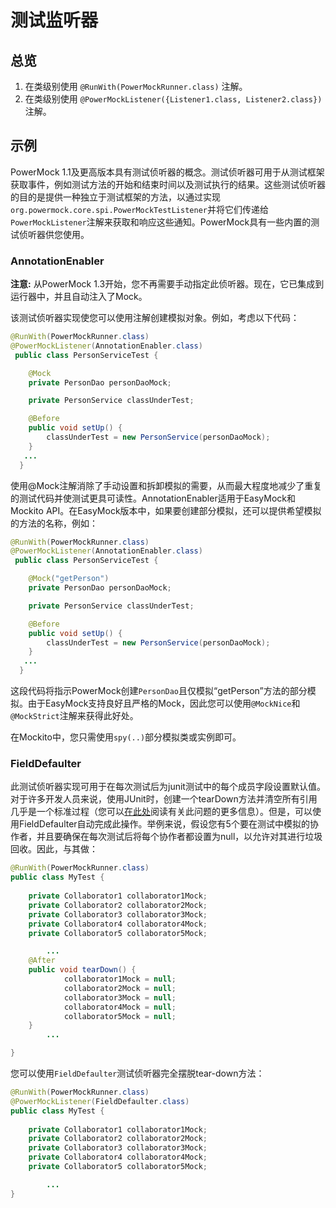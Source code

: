 # 测试监听器 #

## 总览 ##

  1. 在类级别使用 `@RunWith(PowerMockRunner.class)` 注解。
  1. 在类级别使用 `@PowerMockListener({Listener1.class, Listener2.class})` 注解。

## 示例 ##

PowerMock 1.1及更高版本具有测试侦听器的概念。测试侦听器可用于从测试框架获取事件，例如测试方法的开始和结束时间以及测试执行的结果。这些测试侦听器的目的是提供一种独立于测试框架的方法，以通过实现`org.powermock.core.spi.PowerMockTestListener`并将它们传递给`PowerMockListener`注解来获取和响应这些通知。PowerMock具有一些内置的测试侦听器供您使用。

### AnnotationEnabler ###
**注意:** 从PowerMock 1.3开始，您不再需要手动指定此侦听器。现在，它已集成到运行器中，并且自动注入了Mock。


该测试侦听器实现使您可以使用注解创建模拟对象。例如，考虑以下代码：

```java
@RunWith(PowerMockRunner.class)
@PowerMockListener(AnnotationEnabler.class)
 public class PersonServiceTest {

 	@Mock
  	private PersonDao personDaoMock;

  	private PersonService classUnderTest;

  	@Before
  	public void setUp() {
  		classUnderTest = new PersonService(personDaoMock);
  	}
   ...
  }
```

使用@Mock注解消除了手动设置和拆卸模拟的需要，从而最大程度地减少了重复的测试代码并使测试更具可读性。AnnotationEnabler适用于EasyMock和Mockito API。在EasyMock版本中，如果要创建部分模拟，还可以提供希望模拟的方法的名称，例如：

```java
@RunWith(PowerMockRunner.class)
@PowerMockListener(AnnotationEnabler.class)
 public class PersonServiceTest {

 	@Mock("getPerson")
  	private PersonDao personDaoMock;

  	private PersonService classUnderTest;

  	@Before
  	public void setUp() {
  		classUnderTest = new PersonService(personDaoMock);
  	}
   ...
  }
```
这段代码将指示PowerMock创建`PersonDao`且仅模拟“getPerson”方法的部分模拟。由于EasyMock支持良好且严格的Mock，因此您可以使用`@MockNice`和`@MockStrict`注解来获得此好处。

在Mockito中，您只需使用`spy(..)`部分模拟类或实例即可。

### FieldDefaulter ###
此测试侦听器实现可用于在每次测试后为junit测试中的每个成员字段设置默认值。对于许多开发人员来说，使用JUnit时，创建一个tearDown方法并清空所有引用几乎是一个标准过程（您可以[在此处](http://blogs.atlassian.com/developer/2005/12/reducing_junit_memory_usage.html)阅读有关此问题的更多信息）。但是，可以使用FieldDefaulter自动完成此操作。举例来说，假设您有5个要在测试中模拟的协作者，并且要确保在每次测试后将每个协作者都设置为null，以允许对其进行垃圾回收。因此，与其做：

```java
@RunWith(PowerMockRunner.class)
public class MyTest {
	
  	private Collaborator1 collaborator1Mock;
  	private Collaborator2 collaborator2Mock;
  	private Collaborator3 collaborator3Mock;
  	private Collaborator4 collaborator4Mock;
  	private Collaborator5 collaborator5Mock;

        ...
  	@After
  	public void tearDown() {
            collaborator1Mock = null;
            collaborator2Mock = null;
            collaborator3Mock = null;
            collaborator4Mock = null;
            collaborator5Mock = null;
  	}
        ...

}
```
您可以使用`FieldDefaulter`测试侦听器完全摆脱tear-down方法：

```java
@RunWith(PowerMockRunner.class)
@PowerMockListener(FieldDefaulter.class)
public class MyTest {
	
  	private Collaborator1 collaborator1Mock;
  	private Collaborator2 collaborator2Mock;
  	private Collaborator3 collaborator3Mock;
  	private Collaborator4 collaborator4Mock;
  	private Collaborator5 collaborator5Mock;

        ...
}
```